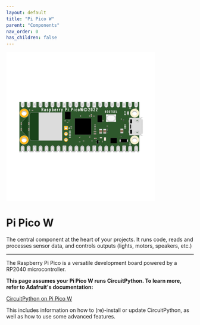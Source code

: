 ```yaml
---
layout: default
title: "Pi Pico W"
parent: "Components"
nav_order: 0
has_children: false
---
```


<img src="assets/pi-pico-w.png" alt="Raspberry Pi Pico" width="400"/>

# Pi Pico W
The central component at the heart of your projects. It runs code, reads and processes sensor data, and controls outputs (lights, motors, speakers, etc.) 

---

The Raspberry Pi Pico is a versatile development board powered by a RP2040 microcontroller.

**This page assumes your Pi Pico W runs CircuitPython. To learn more, refer to Adafruit's documentation:**  

[CircuitPython on Pi Pico W](https://learn.adafruit.com/pico-w-wifi-with-circuitpython/)

This includes information on how to (re)-install or update CircuitPython, as well as how to use some advanced features.
